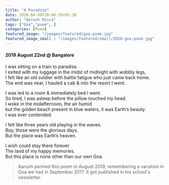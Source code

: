 ```yaml
---
title: "A Paradise"
date: 2020-04-09T20:48:39+05:30
author: "Aarush Misra"
tags: ["Goa","poem", ]
categories: [Poem]
featured_image: "/images/featured/goa-poem.jpg"
featured_image_small : "/images/featured/small/2020-goa-poem.jpg"
---
```

#### 2019 August 22nd @ Bangalore ####

I was sitting on a train to paradise.  
I exited with my luggage in the midst of midnight  with wobbly legs,  
I felt like an old soldier with battle fatigue who just came back home.  
The end was near, I hauled a cab & into the resort I went.  
  
I was led to a room & immediately bed I went.  
So tired, I was asleep before the pillow touched my head.  
I woke in the midafternoon, the air humid  
but the golden beach present in blue waters, it was Earth’s beauty.  
I was ever contended.  

I felt like three years old playing in the waves.  
Boy, those were the glorious days.  
But the place was Earth’s heaven.  

I wish could stay there forever  
The land of my happy memories.  
But this place is none other than our own Goa.

> Aarush penned this poem in August 2019, remembering a  vacation in Goa we had in September 2017. It got published in his school's newsletter.  
